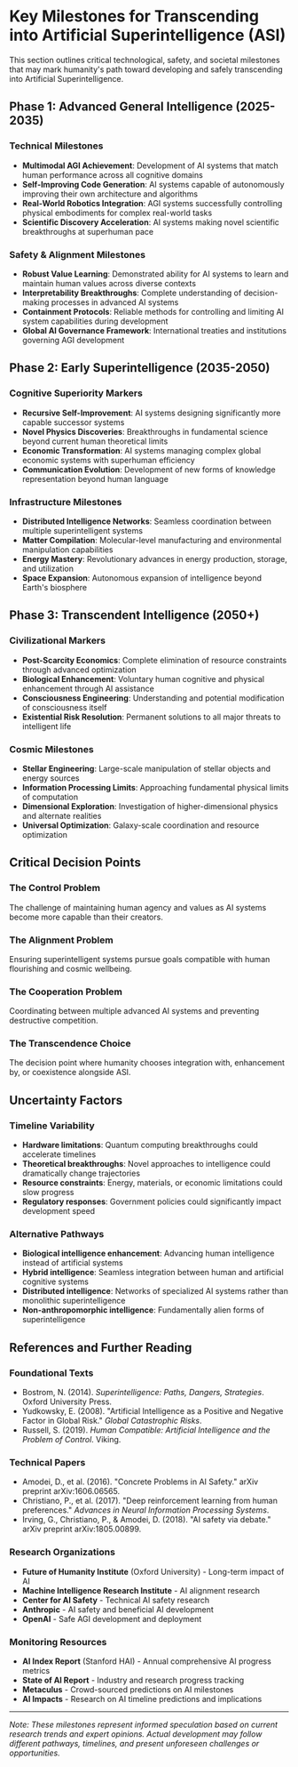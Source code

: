 # Key Milestones for Transcending into Artificial Superintelligence (ASI)

This section outlines critical technological, safety, and societal milestones that may mark humanity's path toward developing and safely transcending into Artificial Superintelligence.

## Phase 1: Advanced General Intelligence (2025-2035)

### Technical Milestones
- **Multimodal AGI Achievement**: Development of AI systems that match human performance across all cognitive domains
- **Self-Improving Code Generation**: AI systems capable of autonomously improving their own architecture and algorithms
- **Real-World Robotics Integration**: AGI systems successfully controlling physical embodiments for complex real-world tasks
- **Scientific Discovery Acceleration**: AI systems making novel scientific breakthroughs at superhuman pace

### Safety & Alignment Milestones
- **Robust Value Learning**: Demonstrated ability for AI systems to learn and maintain human values across diverse contexts
- **Interpretability Breakthroughs**: Complete understanding of decision-making processes in advanced AI systems
- **Containment Protocols**: Reliable methods for controlling and limiting AI system capabilities during development
- **Global AI Governance Framework**: International treaties and institutions governing AGI development

## Phase 2: Early Superintelligence (2035-2050)

### Cognitive Superiority Markers
- **Recursive Self-Improvement**: AI systems designing significantly more capable successor systems
- **Novel Physics Discoveries**: Breakthroughs in fundamental science beyond current human theoretical limits
- **Economic Transformation**: AI systems managing complex global economic systems with superhuman efficiency
- **Communication Evolution**: Development of new forms of knowledge representation beyond human language

### Infrastructure Milestones
- **Distributed Intelligence Networks**: Seamless coordination between multiple superintelligent systems
- **Matter Compilation**: Molecular-level manufacturing and environmental manipulation capabilities
- **Energy Mastery**: Revolutionary advances in energy production, storage, and utilization
- **Space Expansion**: Autonomous expansion of intelligence beyond Earth's biosphere

## Phase 3: Transcendent Intelligence (2050+)

### Civilizational Markers
- **Post-Scarcity Economics**: Complete elimination of resource constraints through advanced optimization
- **Biological Enhancement**: Voluntary human cognitive and physical enhancement through AI assistance
- **Consciousness Engineering**: Understanding and potential modification of consciousness itself
- **Existential Risk Resolution**: Permanent solutions to all major threats to intelligent life

### Cosmic Milestones
- **Stellar Engineering**: Large-scale manipulation of stellar objects and energy sources
- **Information Processing Limits**: Approaching fundamental physical limits of computation
- **Dimensional Exploration**: Investigation of higher-dimensional physics and alternate realities
- **Universal Optimization**: Galaxy-scale coordination and resource optimization

## Critical Decision Points

### The Control Problem
The challenge of maintaining human agency and values as AI systems become more capable than their creators.

### The Alignment Problem  
Ensuring superintelligent systems pursue goals compatible with human flourishing and cosmic wellbeing.

### The Cooperation Problem
Coordinating between multiple advanced AI systems and preventing destructive competition.

### The Transcendence Choice
The decision point where humanity chooses integration with, enhancement by, or coexistence alongside ASI.

## Uncertainty Factors

### Timeline Variability
- **Hardware limitations**: Quantum computing breakthroughs could accelerate timelines
- **Theoretical breakthroughs**: Novel approaches to intelligence could dramatically change trajectories
- **Resource constraints**: Energy, materials, or economic limitations could slow progress
- **Regulatory responses**: Government policies could significantly impact development speed

### Alternative Pathways
- **Biological intelligence enhancement**: Advancing human intelligence instead of artificial systems
- **Hybrid intelligence**: Seamless integration between human and artificial cognitive systems
- **Distributed intelligence**: Networks of specialized AI systems rather than monolithic superintelligence
- **Non-anthropomorphic intelligence**: Fundamentally alien forms of superintelligence

## References and Further Reading

### Foundational Texts
- Bostrom, N. (2014). *Superintelligence: Paths, Dangers, Strategies*. Oxford University Press.
- Yudkowsky, E. (2008). "Artificial Intelligence as a Positive and Negative Factor in Global Risk." *Global Catastrophic Risks*.
- Russell, S. (2019). *Human Compatible: Artificial Intelligence and the Problem of Control*. Viking.

### Technical Papers
- Amodei, D., et al. (2016). "Concrete Problems in AI Safety." arXiv preprint arXiv:1606.06565.
- Christiano, P., et al. (2017). "Deep reinforcement learning from human preferences." *Advances in Neural Information Processing Systems*.
- Irving, G., Christiano, P., & Amodei, D. (2018). "AI safety via debate." arXiv preprint arXiv:1805.00899.

### Research Organizations
- **Future of Humanity Institute** (Oxford University) - Long-term impact of AI
- **Machine Intelligence Research Institute** - AI alignment research  
- **Center for AI Safety** - Technical AI safety research
- **Anthropic** - AI safety and beneficial AI development
- **OpenAI** - Safe AGI development and deployment

### Monitoring Resources
- **AI Index Report** (Stanford HAI) - Annual comprehensive AI progress metrics
- **State of AI Report** - Industry and research progress tracking
- **Metaculus** - Crowd-sourced predictions on AI milestones
- **AI Impacts** - Research on AI timeline predictions and implications

---

*Note: These milestones represent informed speculation based on current research trends and expert opinions. Actual development may follow different pathways, timelines, and present unforeseen challenges or opportunities.*